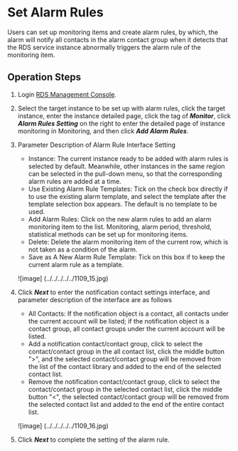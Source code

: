 # Set Alarm Rules
Users can set up monitoring items and create alarm rules, by which, the alarm will notify all contacts in the alarm contact group when it detects that the RDS service instance abnormally triggers the alarm rule of the monitoring item.

## Operation Steps
1. Login [RDS Management Console](https://rds-console.jdcloud.com/database).
2. Select the target instance to be set up with alarm rules, click the target instance, enter the instance detailed page, click the tag of ***Monitor***, click ***Alarm Rules Setting*** on the right to enter the detailed page of instance monitoring in Monitoring, and then click ***Add Alarm Rules***.
3. Parameter Description of Alarm Rule Interface Setting
    * Instance: The current instance ready to be added with alarm rules is selected by default. Meanwhile, other instances in the same region can be selected in the pull-down menu, so that the corresponding alarm rules are added at a time.
    * Use Existing Alarm Rule Templates: Tick on the check box directly if to use the existing alarm template, and select the template after the template selection box appears. The default is no template to be used.
    * Add Alarm Rules: Click on the new alarm rules to add an alarm monitoring item to the list. Monitoring, alarm period, threshold, statistical methods can be set up for monitoring items.
    * Delete: Delete the alarm monitoring item of the current row, which is not taken as a condition of the alarm.
    * Save as A New Alarm Rule Template: Tick on this box if to keep the current alarm rule as a template.

    ![image] (../../../../../1109_15.jpg)

4. Click ***Next*** to enter the notification contact settings interface, and parameter description of the interface are as follows
    * All Contacts: If the notification object is a contact, all contacts under the current account will be listed; if the notification object is a contact group, all contact groups under the current account will be listed.
    * Add a notification contact/contact group, click to select the contact/contact group in the all contact list, click the middle button ">", and the selected contact/contact group will be removed from the list of the contact library and added to the end of the selected contact list.
    * Remove the notification contact/contact group, click to select the contact/contact group in the selected contact list, click the middle button "<", the selected contact/contact group will be removed from the selected contact list and added to the end of the entire contact list.
    
    ![image] (../../../../../1109_16.jpg)

5. Click ***Next*** to complete the setting of the alarm rule.
